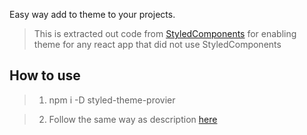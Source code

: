 Easy way add to theme to your projects. 

> This is extracted out code from [StyledComponents](https://www.styled-components.com/) for enabling theme for any react app that did not use StyledComponents 

## How to use
>1. npm i -D styled-theme-provier

>2. Follow the same way as description [here](https://www.styled-components.com/docs/advanced#theming)